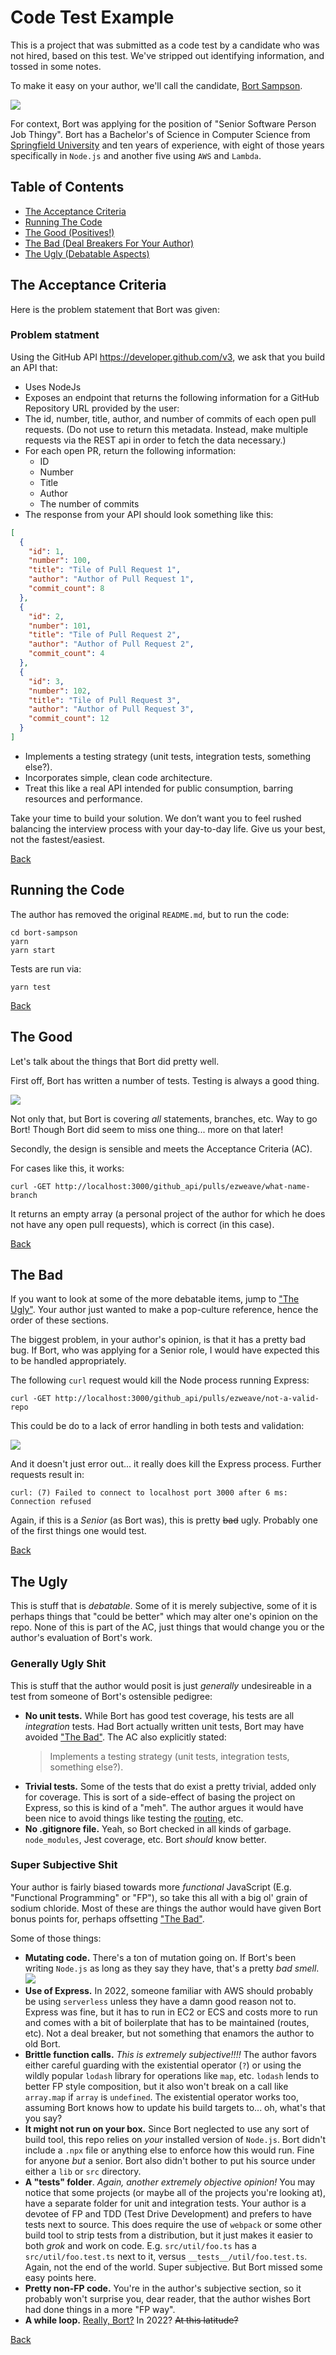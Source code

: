 # Code Test Example

This is a project that was submitted as a code test by a candidate who was not hired, based on this test. We've stripped out identifying information, and tossed in some notes.

To make it easy on your author, we'll call the candidate, [Bort Sampson](https://simpsons.fandom.com/wiki/Bort_Sampson).

![](./docs/images/lisa_s.gif)

For context, Bort was applying for the position of "Senior Software Person Job Thingy". Bort has a Bachelor's of Science in Computer Science from [Springfield University](https://simpsons.fandom.com/wiki/Springfield_University) and ten years of experience, with eight of those years specifically in `Node.js` and another five using `AWS` and `Lambda`.

## Table of Contents

- [The Acceptance Criteria](#the-acceptance-criteria)
- [Running The Code]()
- [The Good (Positives!)](#the-good)
- [The Bad (Deal Breakers For Your Author)](#the-bad)
- [The Ugly (Debatable Aspects)](#the-ugly)

## The Acceptance Criteria

Here is the problem statement that Bort was given:

### Problem statment

Using the GitHub API <https://developer.github.com/v3>, we ask that you build an API that:

- Uses NodeJs
- Exposes an endpoint that returns the following information for a GitHub Repository URL provided by the user:
- The id, number, title, author, and number of commits of each open pull requests. (Do not use to return this metadata. Instead, make multiple requests via the REST api in order to fetch the data necessary.)
- For each open PR, return the following information:
  - ID
  - Number
  - Title
  - Author
  - The number of commits
- The response from your API should look something like this:

```json
[
  {
    "id": 1,
    "number": 100,
    "title": "Tile of Pull Request 1",
    "author": "Author of Pull Request 1",
    "commit_count": 8
  },
  {
    "id": 2,
    "number": 101,
    "title": "Tile of Pull Request 2",
    "author": "Author of Pull Request 2",
    "commit_count": 4
  },
  {
    "id": 3,
    "number": 102,
    "title": "Tile of Pull Request 3",
    "author": "Author of Pull Request 3",
    "commit_count": 12
  }
]
```

- Implements a testing strategy (unit tests, integration tests, something else?).
- Incorporates simple, clean code architecture.
- Treat this like a real API intended for public consumption, barring resources and performance.

Take your time to build your solution. We don’t want you to feel rushed balancing the interview process with your day-to-day life. Give us your best, not the fastest/easiest.

[Back](#table-of-contents)

## Running the Code

The author has removed the original `README.md`, but to run the code:

```shell
cd bort-sampson
yarn
yarn start
```

Tests are run via:

```shell
yarn test
```

[Back](#table-of-contents)

## The Good

Let's talk about the things that Bort did pretty well.

First off, Bort has written a number of tests. Testing is always a good thing.

![](./docs/images/test_coverage.png)

Not only that, but Bort is covering _all_ statements, branches, etc. Way to go Bort! Though Bort did seem to miss one thing... more on that later!

Secondly, the design is sensible and meets the Acceptance Criteria (AC).

For cases like this, it works:

```shell
curl -GET http://localhost:3000/github_api/pulls/ezweave/what-name-branch
```

It returns an empty array (a personal project of the author for which he does not have any open pull requests), which is correct (in this case).

[Back](#table-of-contents)

## The Bad

If you want to look at some of the more debatable items, jump to ["The Ugly"](#the-ugly). Your author just wanted to make a pop-culture reference, hence the order of these sections.

The biggest problem, in your author's opinion, is that it has a pretty bad bug. If Bort, who was applying for a Senior role, I would have expected this to be handled appropriately.

The following `curl` request would kill the Node process running Express:

```
curl -GET http://localhost:3000/github_api/pulls/ezweave/not-a-valid-repo
```

This could be do to a lack of error handling in both tests and validation:

![](./docs/images/runtime_error.png)

And it doesn't just error out... it really does kill the Express process. Further requests result in:

```shell
curl: (7) Failed to connect to localhost port 3000 after 6 ms: Connection refused
```

Again, if this is a _Senior_ (as Bort was), this is pretty ~~bad~~ ugly. Probably one of the first things one would test.

[Back](#table-of-contents)

## The Ugly

This is stuff that is _debatable_. Some of it is merely subjective, some of it is perhaps things that "could be better" which may alter one's opinion on the repo. None of this is part of the AC, just things that would change you or the author's evaluation of Bort's work.

### Generally Ugly Shit

This is stuff that the author would posit is just _generally_ undesireable in a test from someone of Bort's ostensible pedigree:

- **No unit tests.** While Bort has good test coverage, his tests are all _integration_ tests. Had Bort actually written unit tests, Bort may have avoided ["The Bad"](#the-bad). The AC also explicitly stated:
  > Implements a testing strategy (unit tests, integration tests, something else?).
- **Trivial tests.** Some of the tests that do exist a pretty trivial, added only for coverage. This is sort of a side-effect of basing the project on Express, so this is kind of a "meh". The author argues it would have been nice to avoid things like testing the [routing](./bort-sampson/__tests__/router.specs.js), etc.
- **No .gitignore file.** Yeah, so Bort checked in all kinds of garbage. `node_modules`, Jest coverage, etc. Bort _should_ know better.

### Super Subjective Shit

Your author is fairly biased towards more _functional_ JavaScript (E.g. "Functional Programming" or "FP"), so take this all with a big ol' grain of sodium chloride. Most of these are things the author would have given Bort bonus points for, perhaps offsetting ["The Bad"](#the-bad).

Some of those things:

- **Mutating code.** There's a ton of mutation going on. If Bort's been writing `Node.js` as long as they say they have, that's a pretty _bad smell_.
  ![](./docs/images/mutations.png)
- **Use of Express.** In 2022, someone familiar with AWS should probably be using `serverless` unless they have a damn good reason not to. Express was fine, but it has to run in EC2 or ECS and costs more to run and comes with a bit of boilerplate that has to be maintained (routes, etc). Not a deal breaker, but not something that enamors the author to old Bort.
- **Brittle function calls.** _This is extremely subjective!!!!_ The author favors either careful guarding with the existential operator (`?`) or using the wildly popular `lodash` library for operations like `map`, etc. `lodash` lends to better FP style composition, but it also won't break on a call like `array.map` if `array` is `undefined`. The existential operator works too, assuming Bort knows how to update his build targets to... oh, what's that you say?
- **It might not run on your box.** Since Bort neglected to use any sort of build tool, this repo relies on _your_ installed version of `Node.js`. Bort didn't include a `.npx` file or anything else to enforce how this would run. Fine for anyone _but_ a senior. Bort also didn't bother to put his source under either a `lib` or `src` directory.
- **A "tests" folder**. _Again, another extremely objective opinion!_ You may notice that some projects (or maybe all of the projects you're looking at), have a separate folder for unit and integration tests. Your author is a devotee of FP and TDD (Test Drive Development) and prefers to have tests next to source. This does require the use of `webpack` or some other build tool to strip tests from a distribution, but it just makes it easier to both _grok_ and work on code. E.g. `src/util/foo.ts` has a `src/util/foo.test.ts` next to it, versus `__tests__/util/foo.test.ts`. Again, not the end of the world. Super subjective. But Bort missed some easy points here.
- **Pretty non-FP code.** You're in the author's subjective section, so it probably won't surprise you, dear reader, that the author wishes Bort had done things in a more "FP way".
- **A while loop.** [Really, Bort?](./bort-sampson/github.actions.js#50) In 2022? ~~At this latitude?~~

[Back](#table-of-contents)
